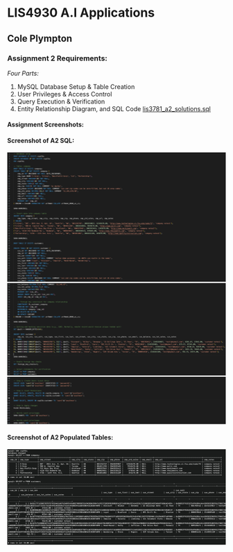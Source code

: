 # LIS4930 A.I Applications

## Cole Plympton

### Assignment 2 Requirements:

*Four Parts:*

1. MySQL Database Setup & Table Creation
2. User Privileges & Access Control
3. Query Execution & Verification
4. Entity Relationship Diagram, and SQL Code [lis3781_a2_solutions.sql](lis3781_a2_solutions.sql "lis3781_a2_solutions.sql")

#### Assignment Screenshots:

#### Screenshot of A2 SQL:
![A2 SQL Screenshot](img/a2_a_screensht.png)
![A2 SQL Screenshot](img/a2_b_screensht.png)
![A2 SQL Screenshot](img/a2_c_screensht.png)

#### Screenshot of A2 Populated Tables:
![A2 Populated Tables](img/populated_tables.png)

